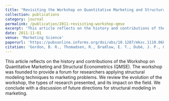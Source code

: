 ```yaml
---
title: "Revisiting the Workshop on Quantitative Marketing and Structural Econometrics"
collection: publications
category: journal
permalink: /publication/2011-revisiting-workshop-qmse
excerpt: 'This article reflects on the history and contributions of the Workshop on Quantitative Marketing and Structural Econometrics (QMSE).'
date: 2011-11-01
venue: 'Marketing Science'
paperurl: 'https://pubsonline.informs.org/doi/abs/10.1287/mksc.1110.0685'
citation: 'Gordon, B. R., Thomadsen, R., Bradlow, E. T., Dubé, J. P., & Staelin, R. (2011). &quot;Revisiting the Workshop on Quantitative Marketing and Structural Econometrics.&quot; <i>Marketing Science</i>. 30(6), 945-949.'
---
```


This article reflects on the history and contributions of the Workshop on Quantitative Marketing and Structural Econometrics (QMSE). The workshop was founded to provide a forum for researchers applying structural modeling techniques to marketing problems. We review the evolution of the workshop, the types of research presented, and its impact on the field. We conclude with a discussion of future directions for structural modeling in marketing.